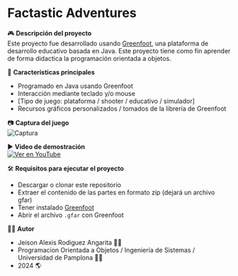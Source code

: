# Factastic Adventures

🎮 **Descripción del proyecto**  
Este proyecto fue desarrollado usando [Greenfoot](https://www.greenfoot.org/), una plataforma de desarrollo educativo basada en Java. Este proyecto tiene como fin aprender de forma didactica la programación orientada a objetos.

📌 **Características principales**
- Programado en Java usando Greenfoot
- Interacción mediante teclado y/o mouse
- [Tipo de juego: plataforma / shooter / educativo / simulador]
- Recursos gráficos personalizados / tomados de la librería de Greenfoot

📷 **Captura del juego**  
![Captura](captura.png)

▶️ **Video de demostración**  
[![Ver en YouTube](https://img.youtube.com/vi/ID_DEL_VIDEO/hqdefault.jpg)](https://www.youtube.com/watch?v=ID_DEL_VIDEO)

🛠️ **Requisitos para ejecutar el proyecto**
- Descargar o clonar este repositorio
- Extraer el contenido de las partes en formato zip (dejará un archivo gfar)
- Tener instalado [Greenfoot](https://www.greenfoot.org/download)
- Abrir el archivo `.gfar` con Greenfoot

👨‍💻 **Autor**
- Jeison Alexis Rodiguez Angarita 🙍‍♂️
- Programacion Orientada a Objetos / Ingeniería de Sistemas / Universidad de Pamplona 👨‍🎓
- 2024 🌎
